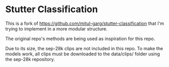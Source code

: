 # Stutter Classification

This is a fork of https://github.com/mitul-garg/stutter-classification that I'm trying to implement in a more modular structure.

The original repo's methods are being used as inspiration for this repo.

Due to its size, the sep-28k clips are not included in this repo. To make the models work, all clips must be downloaded to the data/clips/ folder using the sep-28k repository.